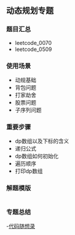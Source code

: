## 动态规划专题
### 题目汇总
- leetcode_0070
- leetcode_0509

### 使用场景
- 动规基础
- 背包问题
- 打家劫舍
- 股票问题
- 子序列问题

### 重要步骤
- dp数组以及下标的含义
- 递归公式
- dp数组如何初始化
- 遍历顺序
- 打印dp数组


### 解题模版
```go

```

### 专题总结
-[代码随想录](https://programmercarl.com/)